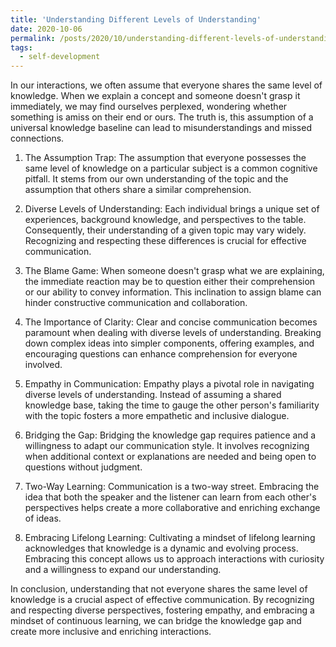 ```yaml
---
title: 'Understanding Different Levels of Understanding'
date: 2020-10-06
permalink: /posts/2020/10/understanding-different-levels-of-understanding/
tags:
  - self-development
---
```


In our interactions, we often assume that everyone shares the same level of knowledge. When we explain a concept and someone doesn't grasp it immediately, we may find ourselves perplexed, wondering whether something is amiss on their end or ours. The truth is, this assumption of a universal knowledge baseline can lead to misunderstandings and missed connections.

1. The Assumption Trap:
The assumption that everyone possesses the same level of knowledge on a particular subject is a common cognitive pitfall. It stems from our own understanding of the topic and the assumption that others share a similar comprehension.

2. Diverse Levels of Understanding:
Each individual brings a unique set of experiences, background knowledge, and perspectives to the table. Consequently, their understanding of a given topic may vary widely. Recognizing and respecting these differences is crucial for effective communication.

3. The Blame Game:
When someone doesn't grasp what we are explaining, the immediate reaction may be to question either their comprehension or our ability to convey information. This inclination to assign blame can hinder constructive communication and collaboration.

4. The Importance of Clarity:
Clear and concise communication becomes paramount when dealing with diverse levels of understanding. Breaking down complex ideas into simpler components, offering examples, and encouraging questions can enhance comprehension for everyone involved.

5. Empathy in Communication:
Empathy plays a pivotal role in navigating diverse levels of understanding. Instead of assuming a shared knowledge base, taking the time to gauge the other person's familiarity with the topic fosters a more empathetic and inclusive dialogue.

6. Bridging the Gap:
Bridging the knowledge gap requires patience and a willingness to adapt our communication style. It involves recognizing when additional context or explanations are needed and being open to questions without judgment.

7. Two-Way Learning:
Communication is a two-way street. Embracing the idea that both the speaker and the listener can learn from each other's perspectives helps create a more collaborative and enriching exchange of ideas.

8. Embracing Lifelong Learning:
Cultivating a mindset of lifelong learning acknowledges that knowledge is a dynamic and evolving process. Embracing this concept allows us to approach interactions with curiosity and a willingness to expand our understanding.

In conclusion, understanding that not everyone shares the same level of knowledge is a crucial aspect of effective communication. By recognizing and respecting diverse perspectives, fostering empathy, and embracing a mindset of continuous learning, we can bridge the knowledge gap and create more inclusive and enriching interactions.
